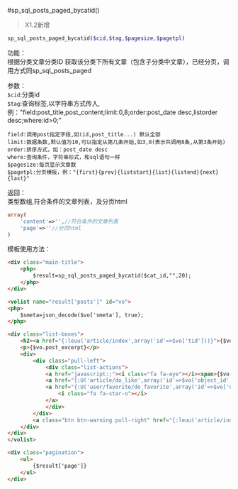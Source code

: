 #sp_sql_posts_paged_bycatid()

> X1.2新增

```php
sp_sql_posts_paged_bycatid($cid,$tag,$pagesize,$pagetpl)
```

功能：  
根据分类文章分类ID 获取该分类下所有文章（包含子分类中文章），已经分页，调用方式同sp_sql_posts_paged

参数：  
`$cid`:分类id  
`$tag`:查询标签,以字符串方式传入,例："field:post_title,post_content;limit:0,8;order:post_date desc,listorder desc;where:id>0;"
```
field:调用post指定字段,如(id,post_title...) 默认全部
limit:数据条数,默认值为10,可以指定从第几条开始,如3,8(表示共调用8条,从第3条开始)
order:排序方式，如：post_date desc
where:查询条件，字符串形式，和sql语句一样
$pagesize:每页显示文章数
$pagetpl:分页模板，例："{first}{prev}{liststart}{list}{listend}{next}{last}"
```

返回：  
类型数组,符合条件的文章列表，及分页html
```php
array(
    'content'=>'',//符合条件的文章列表
    'page'=>''//分页html
)
```

模板使用方法：
```html
<div class="main-title">
	<php>
	    $result=sp_sql_posts_paged_bycatid($cat_id,"",20);
	</php>
</div>

<volist name="result['posts']" id="vo">
<php>
	$smeta=json_decode($vo['smeta'], true);
</php>

<div class="list-boxes">
	<h2><a href="{:leuu('article/index',array('id'=>$vo['tid']))}">{$vo.post_title}</a></h2>
	<p>{$vo.post_excerpt}</p>
	<div>
		<div class="pull-left">
			<div class="list-actions">
			<a href="javascript:;"><i class="fa fa-eye"></i><span>{$vo.post_hits}</span></a>
			<a href="{:U('article/do_like',array('id'=>$vo['object_id']))}" class="J_count_btn"><i class="fa fa-thumbs-up"></i><span class="count">{$vo.post_like}</span></a>
			<a href="{:U('user/favorite/do_favorite',array('id'=>$vo['object_id']))}" class="J_favorite_btn" data-title="{$vo.post_title}" data-url="{:U('portal/article/index',array('id'=>$vo['tid']))}" data-key="{:sp_get_favorite_key('posts',$vo['object_id'])}">
				<i class="fa fa-star-o"></i>
			</a>
			</div>
		</div>
		<a class="btn btn-warning pull-right" href="{:leuu('article/index',array('id'=>$vo['tid']))}">查看更多</a>
	</div>
</div>
</volist>

<div class="pagination">
	<ul>
		{$result['page']}
	</ul>
</div>
```
